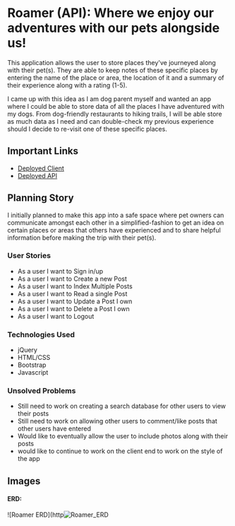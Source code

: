 # Roamer (API): Where we enjoy our adventures with our pets alongside us!

This application allows the user to store places they've journeyed along with their pet(s). They are able to keep notes of these specific places by entering the name of the place or area, the location of it and a summary of their experience along with a rating (1-5).

I came up with this idea as I am dog parent myself and wanted an app where I could be able to store data of all the places I have adventured with my dogs. From dog-friendly restaurants to hiking trails, I will be able store as much data as I need and can double-check my previous experience should I decide to re-visit one of these specific places.

## Important Links
 
- [Deployed Client](https://iamatos3.github.io/roamer-client/)
- [Deployed API](https://stark-lowlands-67534.herokuapp.com/)

## Planning Story

I initially planned to make this app into a safe space where pet owners can communicate amongst each other in a simplified-fashion to get an idea on certain places or areas that others have experienced and to share helpful information before making the trip with their pet(s).

### User Stories

- As a user I want to Sign in/up
- As a user I want to Create a new Post
- As a user I want to Index Multiple Posts
- As a user I want to Read a single Post
- As a user I want to Update a Post I own
- As a user I want to Delete a Post I own
- As a user I want to Logout

### Technologies Used

- jQuery
- HTML/CSS
- Bootstrap
- Javascript

### Unsolved Problems

- Still need to work on creating a search database for other users to view their posts
- Still need to work on allowing other users to comment/like posts that other users have entered
- Would like to eventually allow the user to include photos along with their posts
- would like to continue to work on the client end to work on the style of the app

## Images

#### ERD:
![Roamer ERD](http![Roamer_ERD](https://user-images.githubusercontent.com/88846920/145131287-f09b4221-6f0d-4e6f-83b1-aae69cfda814.png)
